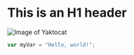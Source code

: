 # This is an H1 header
![Image of Yaktocat](https://octodex.github.com/images/yaktocat.png)
``` javascript
var myVar = "Hello, world!";
```
